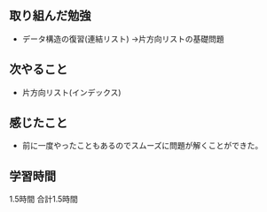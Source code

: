 
## 取り組んだ勉強
- データ構造の復習(連結リスト)
  →片方向リストの基礎問題

## 次やること 
- 片方向リスト(インデックス)

## 感じたこと
- 前に一度やったこともあるのでスムーズに問題が解くことができた。

## 学習時間
1.5時間
合計1.5時間
